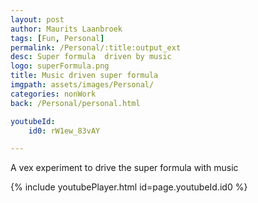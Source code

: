 ```yaml
---
layout: post
author: Maurits Laanbroek
tags: [Fun, Personal]
permalink: /Personal/:title:output_ext
desc: Super formula  driven by music
logo: superFormula.png
title: Music driven super formula 
imgpath: assets/images/Personal/
categories: nonWork
back: /Personal/personal.html

youtubeId: 
    id0: rW1ew_83vAY

---
```

A vex experiment to drive the super formula with music

{% include youtubePlayer.html id=page.youtubeId.id0 %}



